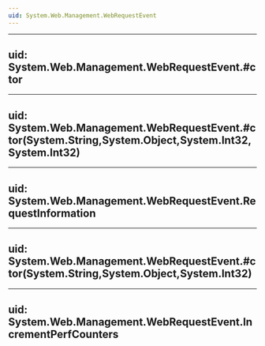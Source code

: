 ```yaml
---
uid: System.Web.Management.WebRequestEvent
---
```


---
uid: System.Web.Management.WebRequestEvent.#ctor
---

---
uid: System.Web.Management.WebRequestEvent.#ctor(System.String,System.Object,System.Int32,System.Int32)
---

---
uid: System.Web.Management.WebRequestEvent.RequestInformation
---

---
uid: System.Web.Management.WebRequestEvent.#ctor(System.String,System.Object,System.Int32)
---

---
uid: System.Web.Management.WebRequestEvent.IncrementPerfCounters
---
